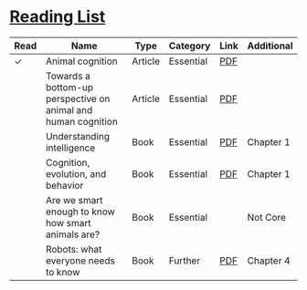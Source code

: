 # [Reading List](https://sussex.leganto.exlibrisgroup.com/leganto/nui/lists/23770970950002461)

| Read | Name | Type | Category | Link | Additional | 
|---|---|---|---|---|---|
| ✓ | Animal cognition | Article | Essential | [PDF](https://github.com/LukeBirkett/study-planner/blob/main/826G5_Intelligence_in_Animals_and_Machines/weeks/week_0/files/animal_cognition.pdf) |  |
| | Towards a bottom-up perspective on animal and human cognition | Article | Essential | [PDF](https://github.com/LukeBirkett/study-planner/blob/main/826G5_Intelligence_in_Animals_and_Machines/weeks/week_0/files/towards_bottom_up.pdf) |  |
| | Understanding intelligence | Book | Essential | [PDF](https://github.com/LukeBirkett/study-planner/blob/main/826G5_Intelligence_in_Animals_and_Machines/weeks/week_0/files/understand_intelligence_ch1.pdf) | Chapter 1 |
| | Cognition, evolution, and behavior | Book | Essential | [PDF](https://github.com/LukeBirkett/study-planner/blob/main/826G5_Intelligence_in_Animals_and_Machines/weeks/week_0/files/cognition_evo_ch1.pdf) | Chapter 1 |
| | Are we smart enough to know how smart animals are? | Book | Essential |  | Not Core |
| | Robots: what everyone needs to know | Book | Further | [PDF](https://github.com/LukeBirkett/study-planner/blob/main/826G5_Intelligence_in_Animals_and_Machines/weeks/week_0/files/robots_husbands_ch1.pdf) | Chapter 4 |
